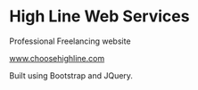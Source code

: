 # High Line Web Services
Professional Freelancing website

www.choosehighline.com

Built using Bootstrap and JQuery.
